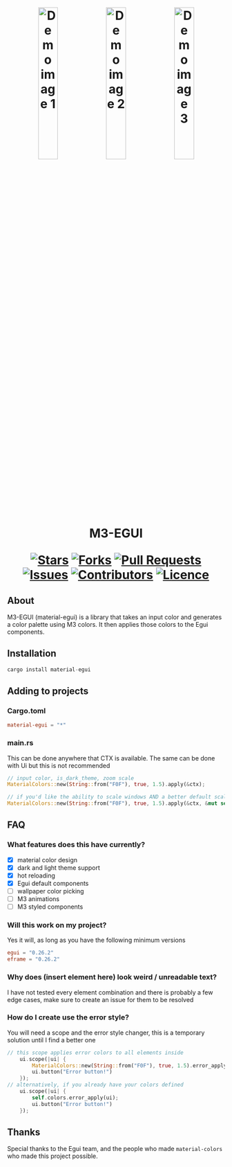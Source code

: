 <h1 align="center">
  <img src="https://github.com/toastxc/material3-egui/blob/main/README_RESOURCES/example1.png" alt="Demo image 1" width="30%" height="30%">
 <img src="https://github.com/toastxc/material3-egui/blob/main/README_RESOURCES/example2.png" alt="Demo image 2" width="30%" height="30%">
 <img src="https://github.com/toastxc/material3-egui/blob/main/README_RESOURCES/example3.png" alt="Demo image 3" width="30%" height="30%">

M3-EGUI 

[![Stars](https://img.shields.io/github/stars/toastxc/material-egui?style=flat-square&logoColor=white)](https://github.com/toastxc/material-egui/stargazers)
[![Forks](https://img.shields.io/github/forks/toastxc/material-egui?style=flat-square&logoColor=white)](https://github.com/toastxc/material-egui/network/members)
[![Pull Requests](https://img.shields.io/github/issues-pr/toastxc/material-egui?style=flat-square&logoColor=white)](https://github.com/toastxc/material-egui/pulls)
[![Issues](https://img.shields.io/github/issues/toastxc/material-egui?style=flat-square&logoColor=white)](https://github.com/toastxc/material-egui/issues)
[![Contributors](https://img.shields.io/github/contributors/toastxc/material-egui?style=flat-square&logoColor=white)](https://github.com/toastxc/material-egui/graphs/contributors)
[![Licence](https://img.shields.io/github/license/toastxc/material-egui?style=flat-square&logoColor=white)](https://github.com/toastxc/material-egui/blob/main/LICENCE)
</h1>

## About
M3-EGUI (material-egui) is a library that takes an input color and generates a color palette using M3 colors. It then applies those colors to the Egui components.

## Installation
```rust
cargo install material-egui
```
## Adding to projects
### Cargo.toml
```toml
material-egui = "*"
```
### main.rs
This can be done anywhere that CTX is available.
The same can be done with Ui but this is not recommended
```rust
// input color, is_dark_theme, zoom scale
MaterialColors::new(String::from("F0F"), true, 1.5).apply(&ctx);

// if you'd like the ability to scale windows AND a better default scale, use this
MaterialColors::new(String::from("F0F"), true, 1.5).apply(&ctx, &mut self.zoom);
```

## FAQ

### What features does this have currently?
- [x] material color design
- [x] dark and light theme support
- [x] hot reloading
- [x] Egui default components
- [ ] wallpaper color picking
- [ ] M3 animations
- [ ] M3 styled components

### Will this work on my project?
Yes it will, as long as you have the following minimum versions
```toml
egui = "0.26.2"
eframe = "0.26.2"
```
### Why does (insert element here) look weird / unreadable text?
I have not tested every element combination and there is probably a few edge cases, make sure to create an issue for them to be resolved

### How do I create use the error style?
You will need a scope and the error style changer, this is a temporary solution until I find a better one
```rust
// this scope applies error colors to all elements inside
    ui.scope(|ui| {
        MaterialColors::new(String::from("F0F"), true, 1.5).error_apply(ui);
        ui.button("Error button!")
    });
// alternatively, if you already have your colors defined
    ui.scope(|ui| {
        self.colors.error_apply(ui);
        ui.button("Error button!")
    });
```

## Thanks
Special thanks to the Egui team, and the people who made `material-colors` who made this project possible.

